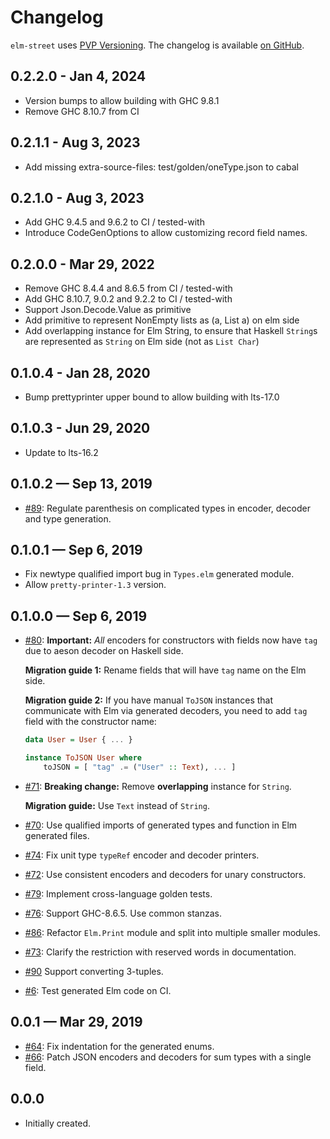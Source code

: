 # Changelog

`elm-street` uses [PVP Versioning][1].
The changelog is available [on GitHub][2].

## 0.2.2.0 - Jan 4, 2024

* Version bumps to allow building with GHC 9.8.1
* Remove GHC 8.10.7 from CI

## 0.2.1.1 - Aug 3, 2023
* Add missing extra-source-files: test/golden/oneType.json to cabal

## 0.2.1.0 - Aug 3, 2023

* Add GHC 9.4.5 and 9.6.2 to CI / tested-with
* Introduce CodeGenOptions to allow customizing record field names.

## 0.2.0.0 - Mar 29, 2022

* Remove GHC 8.4.4 and 8.6.5 from CI / tested-with
* Add GHC 8.10.7, 9.0.2 and 9.2.2 to CI / tested-with
* Support Json.Decode.Value as primitive
* Add primitive to represent NonEmpty lists as (a, List a) on elm side
* Add overlapping instance for Elm String, to ensure that Haskell `String`s are represented as `String` on Elm side (not as `List Char`)

##  0.1.0.4 - Jan 28, 2020

* Bump prettyprinter upper bound to allow building with lts-17.0

##  0.1.0.3 - Jun 29, 2020

* Update to lts-16.2

##  0.1.0.2 — Sep 13, 2019

* [#89](https://github.com/holmusk/elm-street/issues/89):
  Regulate parenthesis on complicated types in encoder, decoder and type
  generation.

##  0.1.0.1 — Sep 6, 2019

* Fix newtype qualified import bug in `Types.elm` generated module.
* Allow `pretty-printer-1.3` version.

## 0.1.0.0 — Sep 6, 2019

* [#80](https://github.com/holmusk/elm-street/issues/80):
  **Important:** *All* encoders for constructors with fields now have `tag` due
  to aeson decoder on Haskell side.

  **Migration guide 1:** Rename fields that will have `tag` name on the Elm
  side.

  **Migration guide 2:** If you have manual `ToJSON` instances that communicate
  with Elm via generated decoders, you need to add `tag` field with the
  constructor name:

  ```haskell
  data User = User { ... }

  instance ToJSON User where
      toJSON = [ "tag" .= ("User" :: Text), ... ]
  ```

* [#71](https://github.com/holmusk/elm-street/issues/71):
  **Breaking change:** Remove **overlapping** instance for `String`.

  **Migration guide:** Use `Text` instead of `String`.

* [#70](https://github.com/holmusk/elm-street/issues/70):
  Use qualified imports of generated types and function in Elm generated files.
* [#74](https://github.com/holmusk/elm-street/issues/74):
  Fix unit type `typeRef` encoder and decoder printers.
* [#72](https://github.com/holmusk/elm-street/issues/72):
  Use consistent encoders and decoders for unary constructors.
* [#79](https://github.com/holmusk/elm-street/issues/79):
  Implement cross-language golden tests.
* [#76](https://github.com/holmusk/elm-street/issues/76):
  Support GHC-8.6.5. Use common stanzas.
* [#86](https://github.com/holmusk/elm-street/issues/86):
  Refactor `Elm.Print` module and split into multiple smaller modules.
* [#73](https://github.com/holmusk/elm-street/issues/73):
  Clarify the restriction with reserved words in documentation.
* [#90](https://github.com/Holmusk/elm-street/issues/90)
  Support converting 3-tuples.
* [#6](https://github.com/holmusk/elm-street/issues/6):
  Test generated Elm code on CI.

## 0.0.1 — Mar 29, 2019

* [#64](https://github.com/holmusk/elm-street/issues/64):
  Fix indentation for the generated enums.
* [#66](https://github.com/holmusk/elm-street/issues/66):
  Patch JSON encoders and decoders for sum types with a single field.

## 0.0.0

* Initially created.

[1]: https://pvp.haskell.org
[2]: https://github.com/Holmusk/elm-street/releases
